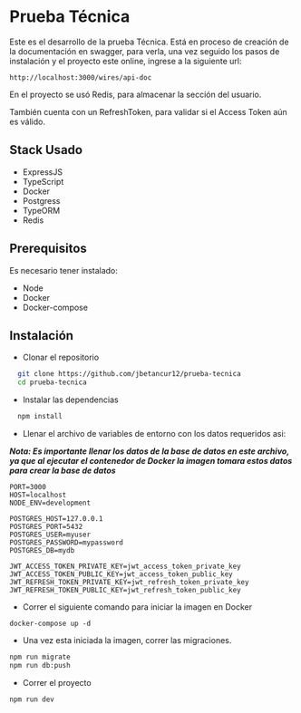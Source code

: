 

# Prueba Técnica

Este es el desarrollo de la prueba Técnica. Está en proceso de creación de la documentación en swagger, para verla, una vez seguido los pasos de instalación y el proyecto este online, ingrese a la siguiente url:

`http://localhost:3000/wires/api-doc`

En el proyecto se usó Redis, para almacenar la sección del usuario.

También cuenta con un RefreshToken, para validar si el Access Token aún es válido.

## Stack Usado
- ExpressJS
- TypeScript
- Docker
- Postgress
- TypeORM
- Redis

## Prerequisitos
Es necesario tener instalado:

- Node
- Docker
- Docker-compose


## Instalación

- Clonar el repositorio
```bash
  git clone https://github.com/jbetancur12/prueba-tecnica
  cd prueba-tecnica
```
- Instalar las dependencias

```bash
  npm install 
```
- Llenar el archivo de variables de entorno con los datos requeridos asi:

***Nota: Es importante llenar los datos de la base de datos en este archivo, ya que al ejecutar el contenedor de Docker la imagen tomara estos datos para crear la base de datos***

```
PORT=3000
HOST=localhost
NODE_ENV=development

POSTGRES_HOST=127.0.0.1
POSTGRES_PORT=5432
POSTGRES_USER=myuser
POSTGRES_PASSWORD=mypassword
POSTGRES_DB=mydb

JWT_ACCESS_TOKEN_PRIVATE_KEY=jwt_access_token_private_key
JWT_ACCESS_TOKEN_PUBLIC_KEY=jwt_access_token_public_key
JWT_REFRESH_TOKEN_PRIVATE_KEY=jwt_refresh_token_private_key
JWT_REFRESH_TOKEN_PUBLIC_KEY=jwt_refresh_token_public_key
```

- Correr el siguiente comando para iniciar la imagen en Docker

`docker-compose up -d`

- Una vez esta iniciada la imagen, correr las migraciones.
 ```bash
 npm run migrate
 npm run db:push
 ```

- Correr el proyecto
```
npm run dev
```
